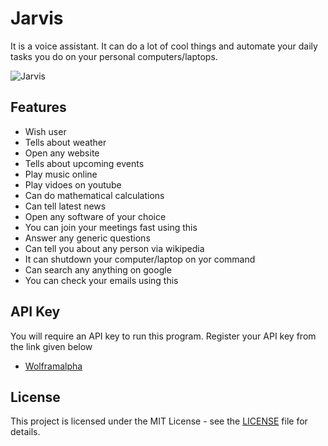 # Jarvis

It is a voice assistant. It can do a lot of cool things and automate your daily tasks you do on your personal computers/laptops.

![Jarvis](https://wallpapercave.com/wp/wp1913282.jpg)

## Features
- Wish user
- Tells about weather
- Open any website
- Tells about upcoming events
- Play music online
- Play vidoes on youtube
- Can do mathematical calculations
- Can tell latest news
- Open any software of your choice
- You can join your meetings fast using this
- Answer any generic questions
- Can tell you about any person via wikipedia
- It can shutdown your computer/laptop on yor command
- Can search any anything on google
- You can check your emails using this

## API Key
You will require an API key to run this program. Register your API key from the link given below
- [Wolframalpha](https://www.wolframalpha.com/)

## License

This project is licensed under the MIT License - see the [LICENSE](LICENSE) file for details.
